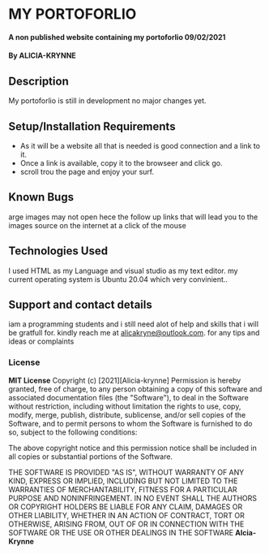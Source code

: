 # MY PORTOFORLIO
#### A non published website containing my  portoforlio 09/02/2021
#### By **ALICIA-KRYNNE**
## Description
My portoforlio is still in development no  major changes yet.
## Setup/Installation Requirements
* As it will be a website all that is needed is good connection and a link to it.
* Once a link is available, copy it to the browseer and click  go.
* scroll trou  the page and enjoy your surf.

## Known Bugs
arge images may not open hece the follow up links that will lead you to the  images source on the internet at a click of the  mouse
## Technologies Used
I used HTML as my Language and visual studio as my  text editor. my  current operating system is Ubuntu 20.04 which  very  convinient..
## Support and contact details
iam a programming  students  and i  still need alot of  help  and  skills that  i  will be gratfull for. kindly  reach me at alicakryne@outlook.com. for any  tips and ideas or complaints
### License
 **MIT License**
Copyright (c) [2021][Alicia-krynne]
Permission is hereby granted, free of charge, to any person obtaining a copy
of this software and associated documentation files (the "Software"), to deal
in the Software without restriction, including without limitation the rights
to use, copy, modify, merge, publish, distribute, sublicense, and/or sell
copies of the Software, and to permit persons to whom the Software is
furnished to do so, subject to the following conditions:

The above copyright notice and this permission notice shall be included in all
copies or substantial portions of the Software.

THE SOFTWARE IS PROVIDED "AS IS", WITHOUT WARRANTY OF ANY KIND, EXPRESS OR
IMPLIED, INCLUDING BUT NOT LIMITED TO THE WARRANTIES OF MERCHANTABILITY,
FITNESS FOR A PARTICULAR PURPOSE AND NONINFRINGEMENT. IN NO EVENT SHALL THE
AUTHORS OR COPYRIGHT HOLDERS BE LIABLE FOR ANY CLAIM, DAMAGES OR OTHER
LIABILITY, WHETHER IN AN ACTION OF CONTRACT, TORT OR OTHERWISE, ARISING FROM,
OUT OF OR IN CONNECTION WITH THE SOFTWARE OR THE USE OR OTHER DEALINGS IN THE
SOFTWARE **Alcia-Krynne**
